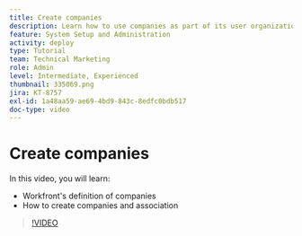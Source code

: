 ```yaml
---
title: Create companies
description: Learn how to use companies as part of its user organization and item permissions structure. Then create companies for your organization.
feature: System Setup and Administration
activity: deploy
type: Tutorial
team: Technical Marketing
role: Admin
level: Intermediate, Experienced
thumbnail: 335069.png
jira: KT-8757
exl-id: 1a48aa59-ae69-4bd9-843c-8edfc0bdb517
doc-type: video
---
```

# Create companies

In this video, you will learn:

* Workfront's definition of companies
* How to create companies and association

>[!VIDEO](https://video.tv.adobe.com/v/335069/?quality=12&learn=on)
